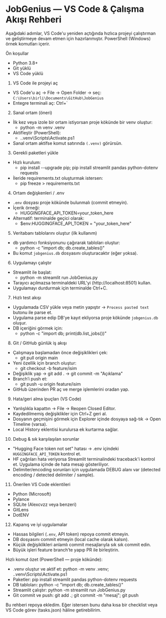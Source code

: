# JobGenius — VS Code & Çalışma Akışı Rehberi

Aşağıdaki adımlar, VS Code'u yeniden açtığında hızlıca projeyi çalıştırman ve geliştirmeye devam etmen için hazırlanmıştır. PowerShell (Windows) örnek komutları içerir.

Ön koşullar
- Python 3.8+
- Git yüklü
- VS Code yüklü

1) VS Code ile projeyi aç
- VS Code'u aç → File → Open Folder → seç: `C:\Users\birli\Documents\GitHub\JobGenius`
- Entegre terminali aç: Ctrl+`

2) Sanal ortam (öneri)
- İlk kez veya izole bir ortam istiyorsan proje kökünde bir venv oluştur:
  - python -m venv .venv
- Aktifleştir (PowerShell):
  - .\.venv\Scripts\Activate.ps1
- Sanal ortam aktifse komut satırında `(.venv)` görürsün.

3) Gerekli paketleri yükle
- Hızlı kurulum:
  - pip install --upgrade pip; pip install streamlit pandas python-dotenv requests
- İleride requirements.txt oluşturmak istersen:
  - pip freeze > requirements.txt

4) Ortam değişkenleri / .env
- `.env` dosyası proje kökünde bulunmalı (commit etmeyin).
- İçerik örneği:
  - HUGGINGFACE_API_TOKEN=your_token_here
- Alternatif: terminalde geçici olarak:
  - $env:HUGGINGFACE_API_TOKEN = "your_token_here"

5) Veritabanı tablolarını oluştur (ilk kullanım)
- db yardımcı fonksiyonunu çağırarak tabloları oluştur:
  - python -c "import db; db.create_tables()"
- Bu komut `jobgenius.db` dosyasını oluşturacaktır (eğer yoksa).

6) Uygulamayı çalıştır
- Streamlit ile başlat:
  - python -m streamlit run JobGenius.py
- Tarayıcı açılmazsa terminaldeki URL'yi (http://localhost:8501) kullan.
- Uygulamayı durdurmak için terminalde Ctrl+C.

7) Hızlı test akışı
- Uygulamada CSV yükle veya metin yapıştır → `Process pasted text` butonu ile parse et.
- Uygulama parse edip DB'ye kayıt ekliyorsa proje kökünde `jobgenius.db` oluşur.
- DB içeriğini görmek için:
  - python -c "import db; print(db.list_jobs())"

8) Git / GitHub günlük iş akışı
- Çalışmaya başlamadan önce değişiklikleri çek:
  - git pull origin main
- Yeni özellik için branch oluştur:
  - git checkout -b feature/isim
- Değişiklik yap → git add . → git commit -m "Açıklama"
- Branch’i push et:
  - git push -u origin feature/isim
- GitHub üzerinden PR aç ve merge işlemlerini oradan yap.

9) Hata/geri alma ipuçları (VS Code)
- Yanlışlıkla kapattın → File → Reopen Closed Editor.
- Kaydedilmemiş değişiklikler için Ctrl+Z geri al.
- Dosyanın geçmişini görmek için Explorer içinde dosyaya sağ-tık → Open Timeline (varsa).
- Local History eklentisi kurulursa ek kurtarma sağlar.

10) Debug & sık karşılaşılan sorunlar
- "Hugging Face token not set" hatası → .env içindeki `HUGGINGFACE_API_TOKEN` kontrol et.
- HF çağrıları hata veriyorsa Streamlit terminalindeki traceback'i kontrol et. Uygulama içinde de hata mesajı gösteriliyor.
- Delimiter/encoding sorunları için uygulamada DEBUG alanı var (detected encoding / detected delimiter / sample).

11) Önerilen VS Code eklentileri
- Python (Microsoft)
- Pylance
- SQLite (Alexcvzz veya benzeri)
- GitLens
- DotENV

12) Kapanış ve iyi uygulamalar
- Hassas bilgileri (`.env`, API token) repoya commit etmeyin.
- DB dosyasını commit etmeyin (local cache olarak kalsın).
- Küçük değişiklikleri anlamlı commit mesajlarıyla sık sık commit edin.
- Büyük işleri feature branch’te yapıp PR ile birleştirin.

Hızlı komut özet (PowerShell — proje kökünde):
- .venv oluştur ve aktif et:
  python -m venv .venv; .\.venv\Scripts\Activate.ps1
- Paketler:
  pip install streamlit pandas python-dotenv requests
- DB tabloları:
  python -c "import db; db.create_tables()"
- Streamlit çalıştır:
  python -m streamlit run JobGenius.py
- Git commit ve push:
  git add .; git commit -m "mesaj"; git push

Bu rehberi repoya ekledim. Eğer istersen bunu daha kısa bir checklist veya VS Code görev (tasks.json) hâline getirebilirim.
